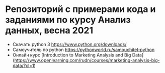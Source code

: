 # Репозиторий с примерами кода и заданиями по курсу Анализ данных, весна 2021
* Скачать python 3 https://www.python.org/downloads/
* Самоучитель по python https://pythonworld.ru/samouchitel-python
* Онлайн курс [Introduction to Marketing Analysis and Big Data] (https://www.openlearning.com/rudn/courses/marketing-analysis-big-data/?cl=1)
